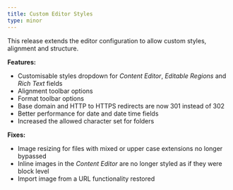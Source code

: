 ```yaml
---
title: Custom Editor Styles
type: minor
---
```



This release extends the editor configuration to allow custom styles, alignment and structure.

**Features:**

* Customisable styles dropdown for *Content Editor*, *Editable Regions* and *Rich Text* fields
* Alignment toolbar options
* Format toolbar options
* Base domain and HTTP to HTTPS redirects are now 301 instead of 302
* Better performance for date and date time fields
* Increased the allowed character set for folders

**Fixes:**

* Image resizing for files with mixed or upper case extensions no longer bypassed
* Inline images in the *Content Editor* are no longer styled as if they were block level
* Import image from a URL functionality restored